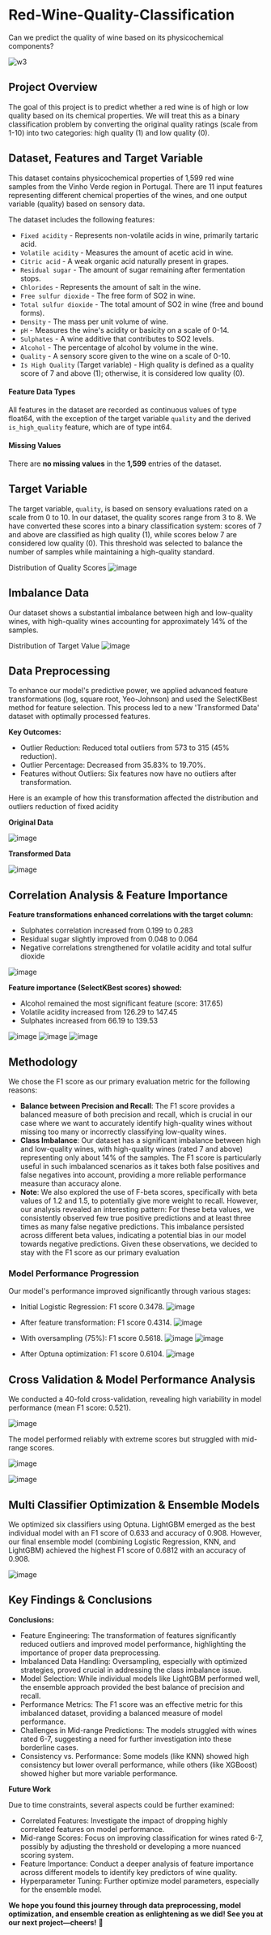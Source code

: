 
# Red-Wine-Quality-Classification

Can we predict the quality of wine based on its physicochemical components?

![w3](https://github.com/user-attachments/assets/6bd61e3c-58a9-436d-92e1-ccf75743d4d3)

## Project Overview

The goal of this project is to predict whether a red wine is of high or low quality based on its chemical properties. We will treat this as a binary classification problem by converting the original quality ratings (scale from 1-10) into two categories: high quality (1) and low quality (0).

## Dataset, Features and Target Variable
This dataset contains physicochemical properties of 1,599 red wine samples from the Vinho Verde region in Portugal. There are 11 input features representing different chemical properties of the wines, and one output variable (quality) based on sensory data.

The dataset includes the following features:

* `Fixed acidity` - Represents non-volatile acids in wine, primarily tartaric acid.
* `Volatile acidity` - Measures the amount of acetic acid in wine.
* `Citric acid` - A weak organic acid naturally present in grapes.
* `Residual sugar` - The amount of sugar remaining after fermentation stops.
* `Chlorides` - Represents the amount of salt in the wine.
* `Free sulfur dioxide` - The free form of SO2 in wine.
* `Total sulfur dioxide` - The total amount of SO2 in wine (free and bound forms).
* `Density` - The mass per unit volume of wine.
* `pH` - Measures the wine's acidity or basicity on a scale of 0-14.
* `Sulphates` - A wine additive that contributes to SO2 levels.
* `Alcohol` - The percentage of alcohol by volume in the wine.
* `Quality` - A sensory score given to the wine on a scale of 0-10.
* `Is High Quality` (Target variable) - High quality is defined as a quality score of 7 and above (1); otherwise, it is considered low quality (0).

#### **Feature Data Types**
All features in the dataset are recorded as continuous values of type float64, with the exception of the target variable `quality` and the derived `is_high_quality` feature, which are of type int64.

#### **Missing Values**
There are **no missing values** in the **1,599** entries of the dataset.

## **Target Variable**
The target variable, `quality`, is based on sensory evaluations rated on a scale from 0 to 10. In our dataset, the quality scores range from 3 to 8. We have converted these scores into a binary classification system: scores of 7 and above are classified as high quality (1), while scores below 7 are considered low quality (0). This threshold was selected to balance the number of samples while maintaining a high-quality standard.

Distribution of Quality Scores
![image](https://github.com/user-attachments/assets/835a7604-d429-49c2-9318-ed3cf3647b75)

## **Imbalance Data**
Our dataset shows a substantial imbalance between high and low-quality wines, with high-quality wines accounting for approximately 14% of the samples.

Distribution of Target Value
![image](https://github.com/user-attachments/assets/63076004-a762-4c2e-bb43-0855fafbf30a)


## **Data Preprocessing**
To enhance our model's predictive power, we applied advanced feature transformations (log, square root, Yeo-Johnson) and used the SelectKBest method for feature selection. This process led to a new 'Transformed Data' dataset with optimally processed features.

**Key Outcomes:**
* Outlier Reduction: Reduced total outliers from 573 to 315 (45% reduction).
* Outlier Percentage: Decreased from 35.83% to 19.70%.
* Features without Outliers: Six features now have no outliers after transformation.

Here is an example of how this transformation affected the distribution and outliers reduction of fixed acidity

**Original Data**

![image](https://github.com/user-attachments/assets/b9807594-df2d-4ef0-b587-c1e419eae7a5)

**Transformed Data**

![image](https://github.com/user-attachments/assets/aee37cc9-f4a7-4fd7-974d-800afc8f90f4)


## **Correlation Analysis & Feature Importance**
**Feature transformations enhanced correlations with the target column:**
* Sulphates correlation increased from 0.199 to 0.283
* Residual sugar slightly improved from 0.048 to 0.064
* Negative correlations strengthened for volatile acidity and total sulfur dioxide
  
![image](https://github.com/user-attachments/assets/79ffb72c-1241-4700-bf77-40ae0f4e518d)


  
**Feature importance (SelectKBest scores) showed:**
* Alcohol remained the most significant feature (score: 317.65)
* Volatile acidity increased from 126.29 to 147.45
* Sulphates increased from 66.19 to 139.53

 ![image](https://github.com/user-attachments/assets/0144aff1-edd9-4fdc-9c51-ad0f850731f5)  ![image](https://github.com/user-attachments/assets/fe64084c-89e3-4040-8e43-08c9c5c44635)  ![image](https://github.com/user-attachments/assets/0614ac4c-12b3-4e51-b692-51e92d325122)





## **Methodology**
We chose the F1 score as our primary evaluation metric for the following reasons:
* **Balance between Precision and Recall**: The F1 score provides a balanced measure of both precision and recall, which is crucial in our case where we want to accurately identify high-quality wines without missing too many or incorrectly classifying low-quality wines.
* **Class Imbalance**: Our dataset has a significant imbalance between high and low-quality wines, with high-quality wines (rated 7 and above) representing only about 14% of the samples. The F1 score is particularly useful in such imbalanced scenarios as it takes both false positives and false negatives into account, providing a more reliable performance measure than accuracy alone.
* **Note**: We also explored the use of F-beta scores, specifically with beta values of 1.2 and 1.5, to potentially give more weight to recall. However, our analysis revealed an interesting pattern: For these beta values, we consistently observed few true positive predictions and at least three times as many false negative predictions. This imbalance persisted across different beta values, indicating a potential bias in our model towards negative predictions. Given these observations, we decided to stay with the F1 score as our primary evaluation

### **Model Performance Progression**
Our model's performance improved significantly through various stages:
* Initial Logistic Regression: F1 score 0.3478.
  ![image](https://github.com/user-attachments/assets/a9b5366a-927b-45d4-bbd8-0d9b26672448)

* After feature transformation: F1 score 0.4314.
  ![image](https://github.com/user-attachments/assets/95df3ef2-fd25-4af7-9af2-7c52e6f362b9)

* With oversampling (75%): F1 score 0.5618.
![image](https://github.com/user-attachments/assets/0604eb6b-33ac-4817-b2f8-cc5a8e99f60c)
![image](https://github.com/user-attachments/assets/334e480a-ea2d-43cb-b5ac-dc97eaaa01dc)

* After Optuna optimization: F1 score 0.6104.
![image](https://github.com/user-attachments/assets/73993f84-4d37-4872-9796-e976d4e340b4)


## **Cross Validation & Model Performance Analysis**
We conducted a 40-fold cross-validation, revealing high variability in model performance (mean F1 score: 0.521). 

![image](https://github.com/user-attachments/assets/55dc718e-5750-4416-91ac-a221025e3e4f)

The model performed reliably with extreme scores but struggled with mid-range scores.

![image](https://github.com/user-attachments/assets/a7dcbff8-f760-4b61-8792-342eae5f0741)


![image](https://github.com/user-attachments/assets/ee0bd82d-359f-4341-8bf7-706bfb010c25)


## **Multi Classifier Optimization & Ensemble Models**
We optimized six classifiers using Optuna. LightGBM emerged as the best individual model with an F1 score of 0.633 and accuracy of 0.908. However, our final ensemble model (combining Logistic Regression, KNN, and LightGBM) achieved the highest F1 score of 0.6812 with an accuracy of 0.908.

![image](https://github.com/user-attachments/assets/bb24386f-1b1c-4a40-acf2-fcef4924f711)


## **Key Findings & Conclusions**

**Conclusions:**

* Feature Engineering: The transformation of features significantly reduced outliers and improved model performance, highlighting the importance of proper data preprocessing.
* Imbalanced Data Handling: Oversampling, especially with optimized strategies, proved crucial in addressing the class imbalance issue.
* Model Selection: While individual models like LightGBM performed well, the ensemble approach provided the best balance of precision and recall.
* Performance Metrics: The F1 score was an effective metric for this imbalanced dataset, providing a balanced measure of model performance.
* Challenges in Mid-range Predictions: The models struggled with wines rated 6-7, suggesting a need for further investigation into these borderline cases.
* Consistency vs. Performance: Some models (like KNN) showed high consistency but lower overall performance, while others (like XGBoost) showed higher but more variable performance.

**Future Work**

Due to time constraints, several aspects could be further examined:

* Correlated Features: Investigate the impact of dropping highly correlated features on model performance.
* Mid-range Scores: Focus on improving classification for wines rated 6-7, possibly by adjusting the threshold or developing a more nuanced scoring system.
* Feature Importance: Conduct a deeper analysis of feature importance across different models to identify key predictors of wine quality.
* Hyperparameter Tuning: Further optimize model parameters, especially for the ensemble model.

**We hope you found this journey through data preprocessing, model optimization, and ensemble creation as enlightening as we did! 
See you at our next project—cheers!** 🍷
